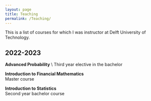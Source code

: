 ```yaml
---
layout: page
title: Teaching
permalink: /Teaching/
---
```

This is a list of courses for which I was instructor at Delft University of Technology.

## 2022-2023
**Advanced Probability** \ 
Third year elective in the bachelor

**Introduction to Financial Mathematics**\
Master course

**Introduction to Statistics**\
Second year bachelor course
